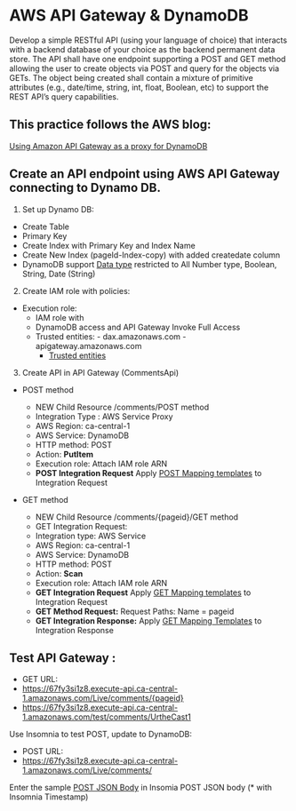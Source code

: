 # AWS API Gateway & DynamoDB 
Develop a simple RESTful API (using your language of choice) that interacts with a backend database of your choice as the backend permanent data store. The API shall have one endpoint supporting a POST and GET method allowing the user to create objects via POST and query for the objects via GETs. The object being created shall contain a mixture of primitive attributes (e.g., date/time, string, int, float, Boolean, etc) to support the REST API’s query capabilities.

## This practice follows the AWS blog: 
[Using Amazon API Gateway as a proxy for DynamoDB](https://aws.amazon.com/blogs/compute/using-amazon-api-gateway-as-a-proxy-for-dynamodb/)

## Create an API endpoint using AWS API Gateway connecting to Dynamo DB. 

1. Set up Dynamo DB: 
- Create Table 
- Primary Key 
- Create Index with Primary Key and Index Name 
- Create New Index (pageId-Index-copy) with added createdate column 
- DynamoDB support [Data type](https://docs.aws.amazon.com/amazondynamodb/latest/developerguide/DynamoDBMapper.DataTypes.html) restricted to All Number type, Boolean, String, Date (String)

2. Create IAM role with policies: 
- Execution role: 
    - IAM role with 
     - DynamoDB access and API Gateway Invoke Full Access
     - Trusted entities: 
      - dax.amazonaws.com
      - apigateway.amazonaws.com
       - [Trusted entities](trust_relationship)

3. Create API in API Gateway (CommentsApi)
- POST method  
  - NEW Child Resource /comments/POST method
   - Integration Type : AWS Service Proxy
   - AWS Region: ca-central-1 
   - AWS Service: DynamoDB
   - HTTP method: POST
   - Action: **PutItem** 
   - Execution role: Attach IAM role ARN 
   - **POST Integration Request** Apply [POST Mapping templates](POST_Mapping_Template) to Integration Request

- GET method     
    - NEW Child Resource /comments/{pageid}/GET method    
    - GET Integration Request: 
     - Integration type: AWS Service 
     - AWS Region: ca-central-1 
     - AWS Service: DynamoDB
     - HTTP method: POST
     - Action: **Scan** 
     - Execution role: Attach IAM role ARN 
     - **GET Integration Request** Apply [GET Mapping templates](GET_Mapping_Template) to Integration Request
     - **GET Method Request:** Request Paths: Name = pageid 
     - **GET Integration Response:** Apply [GET Mapping Templates](GET_Response_Mapping_Template) to Integration Response


## Test API Gateway : 
- GET URL: 
 - https://67fy3si1z8.execute-api.ca-central-1.amazonaws.com/Live/comments/{pageid}
 - https://67fy3si1z8.execute-api.ca-central-1.amazonaws.com/test/comments/UrtheCast1

Use Insomnia to test POST, update to DynamoDB: 
- POST URL: 
 - https://67fy3si1z8.execute-api.ca-central-1.amazonaws.com/Live/comments/

Enter the sample [POST JSON Body](POST_JSON_body) in Insomia POST JSON body
(* with Insomnia Timestamp)

